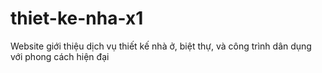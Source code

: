 # thiet-ke-nha-x1
Website giới thiệu dịch vụ thiết kế nhà ở, biệt thự, và công trình dân dụng với phong cách hiện đại
